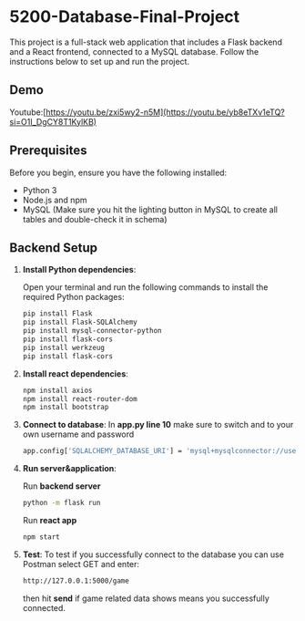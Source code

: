 # 5200-Database-Final-Project

This project is a full-stack web application that includes a Flask backend and a React frontend, connected to a MySQL database. Follow the instructions below to set up and run the project.

## Demo
Youtube:[https://youtu.be/zxi5wy2-n5M](https://youtu.be/yb8eTXv1eTQ?si=O1I_DgCY8T1KylKB)

## Prerequisites

Before you begin, ensure you have the following installed:
- Python 3
- Node.js and npm
- MySQL (Make sure you hit the lighting button in MySQL to create all tables and double-check it in schema)

## Backend Setup

1. **Install Python dependencies**:

   Open your terminal and run the following commands to install the required Python packages:

   ```bash
   pip install Flask
   pip install Flask-SQLAlchemy
   pip install mysql-connector-python
   pip install flask-cors
   pip install werkzeug
   pip install flask-cors
2. **Install react dependencies**:
   ```bash
   npm install axios
   npm install react-router-dom
   npm install bootstrap
3. **Connect to database**:
In __app.py line 10__ make sure to switch <username> and <password> to your own username and password
   ```bash
   app.config['SQLALCHEMY_DATABASE_URI'] = 'mysql+mysqlconnector://username:password@localhost:3306/gamedatabase'
   ```

4. **Run server&application**:

   Run __backend server__
   ```bash
   python -m flask run
   ```
   Run __react app__
   ```bash
   npm start
   ```

5. **Test**:
   To test if you successfully connect to the database you can use Postman
   select GET and enter:
   ```bash
   http://127.0.0.1:5000/game
   ```
   then hit __send__ if game related data shows means you successfully connected.
